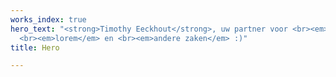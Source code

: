 ```yaml
---
works_index: true
hero_text: "<strong>Timothy Eeckhout</strong>, uw partner voor <br><em>vloeren</em>,
  <br><em>lorem</em> en <br><em>andere zaken</em> :)"
title: Hero

---
```

<Hero :text="$page.frontmatter.hero_text" />


<WorksList />